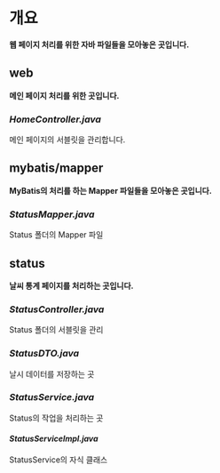 # 개요
**웹 페이지 처리를 위한 자바 파일들을 모아놓은 곳입니다.**

## web
**메인 페이지 처리를 위한 곳입니다.**
### *HomeController.java*
메인 페이지의 서블릿을 관리합니다.

## mybatis/mapper
**MyBatis의 처리를 하는 Mapper 파일들을 모아놓은 곳입니다.**

### *StatusMapper.java*
Status 폴더의 Mapper 파일

## status
**날씨 통계 페이지를 처리하는 곳입니다.**

### *StatusController.java*
Status 폴더의 서블릿을 관리

### *StatusDTO.java*
날시 데이터를 저장하는 곳

### *StatusService.java*
Status의 작업을 처리하는 곳

#### *StatusServiceImpl.java*
StatusService의 자식 클래스
